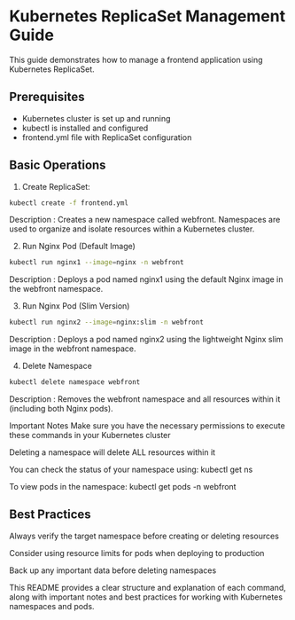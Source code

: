 # Kubernetes ReplicaSet Management Guide

This guide demonstrates how to manage a frontend application using Kubernetes ReplicaSet.

## Prerequisites
- Kubernetes cluster is set up and running
- kubectl is installed and configured
- frontend.yml file with ReplicaSet configuration

## Basic Operations

1. Create ReplicaSet:

```bash
kubectl create -f frontend.yml 
```

Description : Creates a new namespace called webfront. Namespaces are used to organize and isolate resources within a Kubernetes cluster.

2. Run Nginx Pod (Default Image)

```sh
kubectl run nginx1 --image=nginx -n webfront

```

Description : Deploys a pod named nginx1 using the default Nginx image in the webfront namespace.

3. Run Nginx Pod (Slim Version)

```sh
kubectl run nginx2 --image=nginx:slim -n webfront

```
Description : Deploys a pod named nginx2 using the lightweight Nginx slim image in the webfront namespace.

4. Delete Namespace

```sh
kubectl delete namespace webfront

```

Description : Removes the webfront namespace and all resources within it (including both Nginx pods).

Important Notes
Make sure you have the necessary permissions to execute these commands in your Kubernetes cluster

Deleting a namespace will delete ALL resources within it

You can check the status of your namespace using: kubectl get ns

To view pods in the namespace: kubectl get pods -n webfront

## Best Practices
Always verify the target namespace before creating or deleting resources

Consider using resource limits for pods when deploying to production

Back up any important data before deleting namespaces


This README provides a clear structure and explanation of each command, along with important notes and best practices for working with Kubernetes namespaces and pods.
